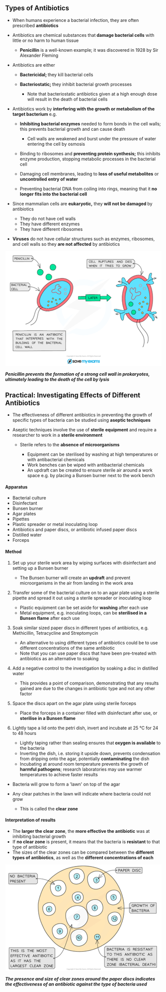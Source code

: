 Types of Antibiotics
--------------------

* When humans experience a bacterial infection, they are often prescribed <b>antibiotics </b>
* Antibiotics are chemical substances that<b> damage bacterial cells</b> with little or no harm to human tissue

  + <b>Penicillin</b> is a well-known example; it was discovered in 1928 by Sir Alexander Fleming
* Antibiotics are either

  + <b>Bactericidal; </b>they kill bacterial cells
  + <b>Bacteriostatic; </b>they inhibit bacterial growth processes

    - Note that bacteriostatic antibiotics given at a high enough dose will result in the death of bacterial cells
* Antibiotics work by <b>interfering with the growth or metabolism of the target bacterium </b>e.g.

  + <b>Inhibiting bacterial enzymes</b> needed to form bonds in the cell walls; this prevents bacterial growth and can cause death

    - Cell walls are weakened and burst under the pressure of water entering the cell by osmosis
  + Binding to ribosomes and <b>preventing protein synthesis;</b> this inhibits enzyme production, stopping metabolic processes in the bacterial cell
  + Damaging cell membranes, leading to <b>loss of useful metabolites</b> or <b>uncontrolled entry of water</b>
  + Preventing bacterial DNA from coiling into rings, meaning that it <b>no longer fits into the bacterial cell</b>
* Since mammalian cells are <b>eukaryotic,</b> they <b>will not be damaged </b>by antibiotics

  + They do not have cell walls
  + They have different enzymes
  + They have different ribosomes
* <b>Viruses</b> do not have cellular structures such as enzymes, ribosomes, and cell walls so they <b>are not affected</b> by antibiotics

![How antibiotics work](How-antibiotics-work.png)

<i><b>Penicillin prevents the formation of a strong cell wall in prokaryotes, ultimately leading to the death of the cell by lysis</b></i>

Practical: Investigating Effects of Different Antibiotics
---------------------------------------------------------

* The effectiveness of different antibiotics in preventing the growth of specific types of bacteria can be studied using <b>aseptic techniques</b>
* Aseptic techniques involve the use of <b>sterile</b> <b>equipment</b> and require a researcher to work in a <b>sterile environment</b>

  + Sterile refers to the <b>absence of microorganisms</b>

    - Equipment can be sterilised by washing at high temperatures or with antibacterial chemicals
    - Work benches can be wiped with antibacterial chemicals
    - An updraft can be created to ensure sterile air around a work space e.g. by placing a Bunsen burner next to the work bench

#### Apparatus

* Bacterial culture
* Disinfectant
* Bunsen burner
* Agar plates
* Pipettes
* Plastic spreader or metal inoculating loop
* Antibiotics and paper discs, or antibiotic infused paper discs
* Distilled water
* Forceps

#### Method

1. Set up your sterile work area by wiping surfaces with disinfectant and setting up a Bunsen burner

   * The Bunsen burner will create an <b>updraft</b> and prevent microorganisms in the air from landing in the work area
2. Transfer some of the bacterial culture on to an agar plate using a sterile pipette and spread it out using a sterile spreader or inoculating loop

   * Plastic equipment can be set aside for <b>washing </b>after each use
   * Metal equipment, e.g. inoculating loops, can be <b>sterilised in a Bunsen flame</b> after each use
3. Soak similar sized paper discs<b> </b>in different types of antibiotics, e.g. Methicillin, Tetracycline and Streptomycin

   * An alternative to using different types of antibiotics could be to use different concentrations of the same antibiotic
   * Note that you can use paper discs that have been pre-treated with antibiotics as an alternative to soaking
4. Add a negative control to the investigation by soaking a disc in distilled water

   * This provides a point of comparison, demonstrating that any results gained are due to the changes in antibiotic type and not any other factor
5. Space the discs apart on the agar plate using sterile forceps

   * Place the forceps in a container filled with disinfectant after use, or<b> sterilise in a Bunsen flame</b>
6. Lightly tape a lid onto the petri dish, invert and incubate at 25 °C for 24 to 48 hours

   * Lightly taping rather than sealing ensures that<b> oxygen is available</b> to the bacteria
   * Inverting the dish, i.e. storing it upside down, prevents condensation from dripping onto the agar, potentially <b>contaminating</b> the dish
   * Incubating at around room temperature prevents the growth of <b>harmful pathogens</b>; research laboratories may use warmer temperatures to achieve faster results

* Bacteria will grow to form a 'lawn' on top of the agar
* Any clear patches in the lawn will indicate where bacteria could not grow

  + This is called the <b>clear zone</b>

#### Interpretation of results

* The <b>larger the clear zone</b>, the <b>more effective the antibiotic</b> was at inhibiting bacterial growth
* If <b>no clear zone</b> is present, it means that the bacteria is <b>resistant </b>to that type of antibiotic
* The sizes of the clear zones can be compared between the <b>different types of antibiotics</b>, as well as the <b>different concentrations of each</b>

![Microbial Growth Agar](Microbial-Growth-Agar.png)

<i><b>The presence and size of clear zones around the paper discs indicates the effectiveness of an antibiotic against the type of bacteria used</b></i>